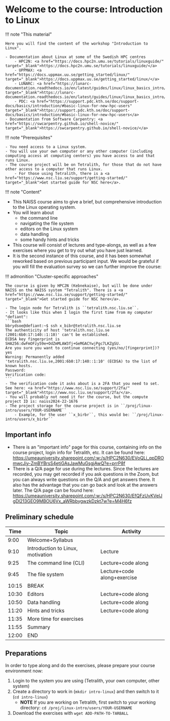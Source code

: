 # Welcome to the course: Introduction to Linux

!!! note "This material"
   
    Here you will find the content of the workshop "Introduction to Linux". 
   
    - Documentation about Linux at some of the Swedish HPC centres 
        - HPC2N: <a href="https://docs.hpc2n.umu.se/tutorials/linuxguide/" target="_blank">https://docs.hpc2n.umu.se/tutorials/linuxguide/</a>
        - UPPMAX: <a href="https://docs.uppmax.uu.se/getting_started/linux/" target="_blank">https://docs.uppmax.uu.se/getting_started/linux/</a>
        - LUNARC: <a href="https://lunarc-documentation.readthedocs.io/en/latest/guides/linux/linux_basics_intro/" target="_blank">https://lunarc-documentation.readthedocs.io/en/latest/guides/linux/linux_basics_intro/</a>
        - PDC: <a href="https://support.pdc.kth.se/doc/support-docs/basics/introduction/#basic-linux-for-new-hpc-users" target="_blank">https://support.pdc.kth.se/doc/support-docs/basics/introduction/#basic-linux-for-new-hpc-users</a> 
    - Documentation from Software Carpentry: <a href="https://swcarpentry.github.io/shell-novice/" target="_blank">https://swcarpentry.github.io/shell-novice/</a> 

!!! note "Prerequisites"

    - You need access to a Linux system. 
    - You will use your own computer or any other computer (including computing access at computing centers) you have access to and that runs Linux. 
    - The course project will be on Tetralith, for those that do not have other access to a computer that runs Linux.  
        - For those using Tetralith, there is a <a href="https://www.nsc.liu.se/support/getting-started/" target="_blank">Get started guide for NSC here</a>. 

!!! note "Content"

   - This NAISS course aims to give a brief, but comprehensive introduction to the Linux operating system.
   - You will learn about
      - the command line
      - navigating the file system
      - editors on the Linux system 
      - data handling
      - some handy hints and tricks 
   - This course will consist of lectures and type-alongs, as well as a few exercises where you get to try out what you have just learned.    
   - It is the second instance of this course, and it has been somewhat reworked based on previous participant input. We would be grateful if you will fill the evaluation survey so we can further improve the course:  

!!! admonition "Cluster-specific approaches"

    The course is given by HPC2N (Kebnekaise), but will be done under NAISS on the NAISS system "Tetralith". There is a <a href="https://www.nsc.liu.se/support/getting-started/" target="_blank">Get started guide for NSC here</a>.   

    - The login node for Tetralith is ``tetralith.nsc.liu.se``.
    - It looks like this when I login the first time from my computer "defiant":
    ```bash
    bbrydsoe@defiant:~$ ssh x_bibr@tetralith.nsc.liu.se
    The authenticity of host 'tetralith.nsc.liu.se (2001:6b0:17:140::1:10)' can't be established.
    ECDSA key fingerprint is SHA256:dwFmOFzy59e+OdZmMLAW3fj+GeMGACYwjPgc7LKZgSU.
    Are you sure you want to continue connecting (yes/no/[fingerprint])? yes
    Warning: Permanently added 'tetralith.nsc.liu.se,2001:6b0:17:140::1:10' (ECDSA) to the list of known hosts.
    Password:
    Verification code:
    ```
    - The verification code it asks about is a 2FA that you need to set. See here: <a href="https://www.nsc.liu.se/support/2fa/" target="_blank">https://www.nsc.liu.se/support/2fa/</a>.
    - You will probably not need it for the course, but the compute project ID is: naiss2024-22-1676 
    - The project storage for the course project is in ``/proj/linux-intro/users/YOUR-USERNAME`` 
        - Example, for the user ``x_birbr``, this would be: ``/proj/linux-intro/users/x_birbr``

## Important info

- There is an "important info" page for this course, containing info on the course project, login info for Tetralith, etc. It can be found here: <a href="https://umeauniversity.sharepoint.com/:w:/s/HPC2N630/EVoQLj_qpDROmwcJiy-ZmBYBrsS4etjGAsJawMuGsgjAwQ?e=prrP8f" target="_blank">https://umeauniversity.sharepoint.com/:w:/s/HPC2N630/EVoQLj_qpDROmwcJiy-ZmBYBrsS4etjGAsJawMuGsgjAwQ?e=prrP8f</a>
- There is a Q/A page for use during the lectures. Since the lectures are recorded, you may get recorded if you ask questions in the Zoom, but you can always write questions on the Q/A and get answers there. It also has the advantage that you can go back and look at the answers later. The Q/A page can be found here: <a href="https://umeauniversity.sharepoint.com/:w:/s/HPC2N630/EfQFzUvKVelJgDl213GEO9MBOU6Vx_aWRbbygwzkDzkt7w?e=M4H6fz" target="_blank">https://umeauniversity.sharepoint.com/:w:/s/HPC2N630/EfQFzUvKVelJgDl213GEO9MBOU6Vx_aWRbbygwzkDzkt7w?e=M4H6fz</a> 

## Preliminary schedule

| Time | Topic | Activity | 
| ---- | ----- | -------- |
| 9:00 | Welcome+Syllabus | |
| 9:10 | Introduction to Linux, motivation | Lecture | 
| 9:25 | The command line (CLI) | Lecture+code along | 
| 9:45 | The file system | Lecture+code along+exercise |
| 10:15 | BREAK | | 
| 10:30 | Editors | Lecture+code along |  
| 10:50 | Data handling | Lecture+code along | 
| 11:20 | Hints and tricks | Lecture+code along | 
| 11:35 | More time for exercises | | 
| 11:55 | Summary   | | 
| 12:00 | END | |  

## Preparations 

In order to type along and do the exercises, please prepare your course environment now: 

1. Login to the system you are using (Tetralith, your own computer, other system)
2. Create a directory to work in (``mkdir intro-linux``) and then switch to it (``cd intro-linux``)  
    - **NOTE** If you are working on Tetralith, first switch to your working directory: ``cd /proj/linux-intro/users/YOUR-USERNAME``
3. Download the exercises with ``wget ADD-PATH-TO-TARBALL`` 

